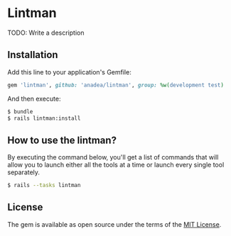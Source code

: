 # Lintman

TODO: Write a description

## Installation

Add this line to your application's Gemfile:

```ruby
gem 'lintman', github: 'anadea/lintman', group: %w(development test)
```

And then execute:

```bash
$ bundle
$ rails lintman:install
```

## How to use the lintman?

By executing the command below, you'll get a list of commands that will allow you to launch either all the tools at a time or launch every single tool separately.

```bash
$ rails --tasks lintman
```

## License

The gem is available as open source under the terms of the [MIT License](https://opensource.org/licenses/MIT).
